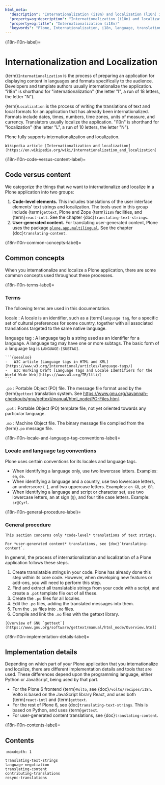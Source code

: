 ```yaml
---
html_meta:
  "description": "Internationalization (i18n) and localization (l10n) in Plone 6"
  "property=og:description": "Internationalization (i18n) and localization (l10n) in Plone 6"
  "property=og:title": "Internationalization (i18n)"
  "keywords": "Plone, Internationalization, i18n, language, translation, localization"
---
```


(i18n-l10n-label)=

# Internationalization and Localization

{term}`Internationalization` is the process of preparing an application for displaying content in languages and formats specifically to the audience.
Developers and template authors usually internationalize the application.
"i18n" is shorthand for "internationalization" (the letter "I", a run of 18 letters, the letter "N").

{term}`Localization` is the process of writing the translations of text and local formats for an application that has already been internationalized.
Formats include dates, times, numbers, time zones, units of measure, and currency.
Translators usually localize the application.
"l10n" is shorthand for "localization" (the letter "L", a run of 10 letters, the letter "N").

Plone fully supports internationalization and localization.

```{seealso}
Wikipedia article [Internationalization and localization](https://en.wikipedia.org/wiki/Internationalization_and_localization)
```


(i18n-l10n-code-versus-content-label)=

## Code versus content

We categorize the things that we want to internationalize and localize in a Plone application into two groups:

1.  **Code-level elements.**
    This includes translations of the user interface elements' text strings and localization.
    The tools used in this group include {term}`gettext`, Plone and Zope {term}`i18n` facilities, and {term}`react-intl`.
    See the chapter {doc}`translating-text-strings`.
2.  **User-generated content.**
    For translating user-generated content, Plone uses the package [`plone.app.multilingual`](https://pypi.org/project/plone.app.multilingual/).
    See the chapter {doc}`translating-content`.


(i18n-l10n-common-concepts-label)=

## Common concepts

When you internationalize and localize a Plone application, there are some common concepts used throughout these processes.


(i18n-l10n-terms-label)=

### Terms

The following terms are used in this documentation.

locale
:   A locale is an identifier, such as a {term}`language tag`, for a specific set of cultural preferences for some country, together with all associated translations targeted to the same native language.

language tag
:   A language tag is a string used as an identifier for a language.
    A language tag may have one or more subtags.
    The basic form of a language tag is `LANGUAGE-[SUBTAG]`.
    
    ```{seealso}
    -   W3C article [Language tags in HTML and XML](https://www.w3.org/International/articles/language-tags/)
    -   W3C Working Draft [Language Tags and Locale Identifiers for the World Wide Web](https://www.w3.org/TR/ltli/)
    ```

`.po`
:   Portable Object (PO) file.
    The message file format used by the {term}`gettext` translation system.
    See https://www.gnu.org/savannah-checkouts/gnu/gettext/manual/html_node/PO-Files.html.

`.pot`
:   Portable Object (PO) template file, not yet oriented towards any particular language.

`.mo`
:   Machine Object file.
    The binary message file compiled from the {term}`.po` message file.


(i18n-l10n-locale-and-language-tag-conventions-label)=

### Locale and language tag conventions

Plone uses certain conventions for its locales and language tags.

-   When identifying a language only, use two lowercase letters.
    Examples: `en`, `de`.
-   When identifying a language and a country, use two lowercase letters, an underscore (`_`), and two uppercase letters.
    Examples: `en_GB`, `pt_BR`.
-   When identifying a language and script or character set, use two lowercase letters, an at sign (`@`), and four title case letters.
    Example: `sr@Cyrl`.


(i18n-l10n-general-procedure-label)=

### General procedure

```{note}
This section concerns only *code-level* translations of text strings.

For *user-generated content* translations, see {doc}`translating-content`.
```

In general, the process of internationalization and localization of a Plone application follows these steps.

1.  Create translatable strings in your code.
    Plone has already done this step within its core code.
    However, when developing new features or add-ons, you will need to perform this step.
2.  Find and extract all translatable strings from your code with a script, and create a `.pot` template file out of all these.
3.  Create the `.po` files for all locales.
4.  Edit the `.po` files, adding the translated messages into them.
5.  Turn the `.po` files into `.mo` files.
6.  Compile and link the `.mo` files with the gettext library.

```{seealso}
[Overview of GNU `gettext`](https://www.gnu.org/software/gettext/manual/html_node/Overview.html)
```


(i18n-l10n-implementation-details-label)=

## Implementation details

Depending on which part of your Plone application that you internationalize and localize, there are different implementation details and tools that are used.
These differences depend upon the programming language, either Python or JavaScript, being used by that part.

-   For the Plone 6 frontend {term}`Volto`, see {doc}`/volto/recipes/i18n`.
    Volto is based on the JavaScript library React, and uses both {term}`react-intl` and {term}`gettext`.
-   For the rest of Plone 6, see {doc}`translating-text-strings`.
    This is based on Python, and uses {term}`gettext`.
-   For user-generated content translations, see {doc}`translating-content`.



(i18n-l10n-contents-label)=

## Contents

```{toctree}
:maxdepth: 1

translating-text-strings
language-negotiation
translating-content
contributing-translations
resync-translations
```

